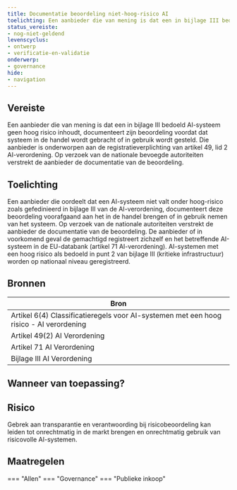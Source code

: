 ```yaml
---
title: Documentatie beoordeling niet-hoog-risico AI
toelichting: Een aanbieder die van mening is dat een in bijlage III bedoeld AI-systeem geen hoog risico inhoudt, documenteert zijn beoordeling voordat dat systeem in de handel wordt gebracht of in gebruik wordt gesteld. Die aanbieder is onderworpen aan de registratieverplichting van artikel 49, lid 2 AI-verordening. Op verzoek van de nationale bevoegde autoriteiten verstrekt de aanbieder de documentatie van de beoordeling.
status_vereiste:
- nog-niet-geldend
levenscyclus:
- ontwerp
- verificatie-en-validatie
onderwerp:
- governance
hide:
- navigation
---
```


<!-- tags -->
## Vereiste

Een aanbieder die van mening is dat een in bijlage III bedoeld AI-systeem geen hoog risico inhoudt, documenteert zijn beoordeling voordat dat systeem in de handel wordt gebracht of in gebruik wordt gesteld.
Die aanbieder is onderworpen aan de registratieverplichting van artikel 49, lid 2 AI-verordening.
Op verzoek van de nationale bevoegde autoriteiten verstrekt de aanbieder de documentatie van de beoordeling.

## Toelichting

Een aanbieder die oordeelt dat een AI-systeem niet valt onder hoog-risico zoals gefedinieerd in bijlage III van de AI-verordening, documenteert deze beoordeling voorafgaand aan het in de handel brengen of in gebruik nemen van het systeem.
Op verzoek van de nationale autoriteiten verstrekt de aanbieder de documentatie van de beoordeling.
De aanbieder of in voorkomend geval de gemachtigd registreert zichzelf en het betreffende AI-systeem in de EU-databank (artikel 71 AI-verordening).
AI-systemen met een hoog risico als bedoeld in punt 2 van bijlage III (kritieke infrastructuur) worden op nationaal niveau geregistreerd.

## Bronnen

| Bron                        |
|-----------------------------|
|Artikel 6(4) Classificatieregels voor AI-systemen met een hoog risico - AI verordening|
|Artikel 49(2) AI Verordening|
|Artikel 71 AI Verordening|
|Bijlage III AI Verordening|

## Wanneer van toepassing?


## Risico

Gebrek aan transparantie en verantwoording bij risicobeoordeling kan leiden tot onrechtmatig in de markt brengen en onrechtmatig gebruik van risicovolle AI-systemen.


## Maatregelen

=== "Allen"
	<!-- list_maatregelen vereiste/documentatie_beoordeling_niet_hoog_risico_ai -->
=== "Governance"
	<!-- list_maatregelen vereiste/documentatie_beoordeling_niet_hoog_risico_ai onderwerp/governance -->
=== "Publieke inkoop"
	<!-- list_maatregelen vereiste/documentatie_beoordeling_niet_hoog_risico_ai onderwerp/publieke-inkoop -->

